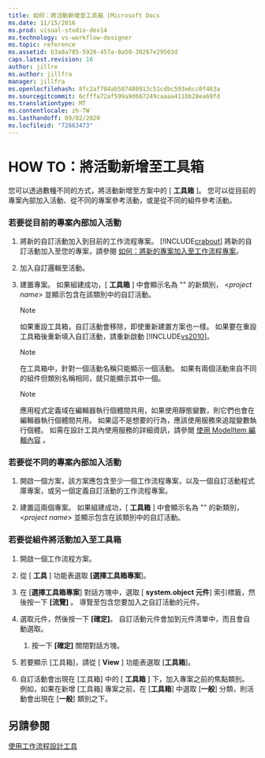 ```yaml
---
title: 如何：將活動新增至工具箱 |Microsoft Docs
ms.date: 11/15/2016
ms.prod: visual-studio-dev14
ms.technology: vs-workflow-designer
ms.topic: reference
ms.assetid: b3a8a785-5928-457a-8a50-30267e29503d
caps.latest.revision: 16
author: jillre
ms.author: jillfra
manager: jillfra
ms.openlocfilehash: 8fc2af704ab587480913c51cdbc593e6cc0f483a
ms.sourcegitcommit: 6cfffa72af599a9d667249caaaa411bb28ea69fd
ms.translationtype: MT
ms.contentlocale: zh-TW
ms.lasthandoff: 09/02/2020
ms.locfileid: "72663473"
---
```

# <a name="how-to-add-activities-to-the-toolbox"></a>HOW TO：將活動新增至工具箱
您可以透過數種不同的方式，將活動新增至方案中的 [ **工具箱** ]。 您可以從目前的專案內部加入活動、從不同的專案參考活動，或是從不同的組件參考活動。

### <a name="to-add-an-activity-from-within-your-current-project"></a>若要從目前的專案內部加入活動

1. 將新的自訂活動加入到目前的工作流程專案。 [!INCLUDE[crabout](../includes/crabout-md.md)] 將新的自訂活動加入至您的專案，請參閱 [如何：將新的專案加入至工作流程專案](../workflow-designer/how-to-add-a-new-item-to-a-workflow-project.md)。

2. 加入自訂邏輯至活動。

3. 建置專案。 如果組建成功，[ **工具箱** ] 中會顯示名為 "" 的新類別， \<*project name*> 並顯示包含在該類別中的自訂活動。

    > [!NOTE]
    > 如果重設工具箱，自訂活動會移除，即使重新建置方案也一樣。 如果要在重設工具箱後重新填入自訂活動，請重新啟動 [!INCLUDE[vs2010](../includes/vs2010-md.md)]。

    > [!NOTE]
    > 在工具箱中，針對一個活動名稱只能顯示一個活動。 如果有兩個活動來自不同的組件但類別名稱相同，就只能顯示其中一個。

    > [!NOTE]
    > 應用程式定義域在編輯器執行個體間共用，如果使用靜態變數，則它們也會在編輯器執行個體間共用。 如果這不是想要的行為，應該使用服務來追蹤變數執行個體。 如需在設計工具內使用服務的詳細資訊，請參閱 [使用 ModelItem 編輯內容](https://msdn.microsoft.com/library/7f9f1ea5-0147-4079-8eca-be94f00d3aa1) 。

### <a name="to-add-an-activity-from-within-a-different-project"></a>若要從不同的專案內部加入活動

1. 開啟一個方案，該方案應包含至少一個工作流程專案，以及一個自訂活動程式庫專案，或另一個定義自訂活動的工作流程專案。

2. 建置這兩個專案。 如果組建成功，[ **工具箱** ] 中會顯示名為 "" 的新類別， \<*project name*> 並顯示包含在該類別中的自訂活動。

### <a name="to-add-an-activity-to-the-toolbox-from-an-assembly"></a>若要從組件將活動加入至工具箱

1. 開啟一個工作流程方案。

2. 從 [ **工具** ] 功能表選取 **[選擇工具箱專案**]。

3. 在 [**選擇工具箱專案**] 對話方塊中，選取 [ **system.object 元件**] 索引標籤，然後按一下 **[流覽]** 。 導覽至包含您要加入之自訂活動的元件。

4. 選取元件，然後按一下 **[確定]**。 自訂活動元件會加到元件清單中，而且會自動選取。

    1. 按一下 **[確定]** 關閉對話方塊。

5. 若要顯示 [工具箱]，請從 [ **View** ] 功能表選取 [**工具箱**]。

6. 自訂活動會出現在 [工具箱] 中的 [ **工具箱** ] 下，加入專案之前的焦點類別。 例如，如果在新增 [工具箱] 專案之前，在 [**工具箱**] 中選取 [**一般**] 分類，則活動會出現在 [**一般**] 類別之下。

## <a name="see-also"></a>另請參閱
 [使用工作流程設計工具](../workflow-designer/using-the-workflow-designer.md)